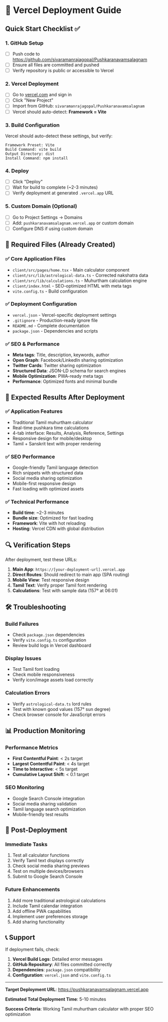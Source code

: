 # 🚀 Vercel Deployment Guide

## Quick Start Checklist ✅

### 1. **GitHub Setup**
- [ ] Push code to https://github.com/sivaramanrajagopal/Pushkaranavamsalagnam
- [ ] Ensure all files are committed and pushed
- [ ] Verify repository is public or accessible to Vercel

### 2. **Vercel Deployment**
- [ ] Go to [vercel.com](https://vercel.com) and sign in
- [ ] Click "New Project" 
- [ ] Import from GitHub: `sivaramanrajagopal/Pushkaranavamsalagnam`
- [ ] Vercel should auto-detect: **Framework = Vite**

### 3. **Build Configuration**
Vercel should auto-detect these settings, but verify:
```
Framework Preset: Vite
Build Command: vite build  
Output Directory: dist
Install Command: npm install
```

### 4. **Deploy**
- [ ] Click "Deploy" 
- [ ] Wait for build to complete (~2-3 minutes)
- [ ] Verify deployment at generated `.vercel.app` URL

### 5. **Custom Domain (Optional)**
- [ ] Go to Project Settings → Domains
- [ ] Add: `pushkaranavamsalagnam.vercel.app` or custom domain
- [ ] Configure DNS if using custom domain

## 📁 Required Files (Already Created)

### ✅ Core Application Files
- `client/src/pages/home.tsx` - Main calculator component
- `client/src/lib/astrological-data.ts` - Corrected nakshatra data
- `client/src/lib/calculations.ts` - Muhurtham calculation engine
- `client/index.html` - SEO-optimized HTML with meta tags
- `vite.config.ts` - Build configuration

### ✅ Deployment Configuration
- `vercel.json` - Vercel-specific deployment settings
- `.gitignore` - Production-ready ignore file
- `README.md` - Complete documentation
- `package.json` - Dependencies and scripts

### ✅ SEO & Performance
- **Meta tags**: Title, description, keywords, author
- **Open Graph**: Facebook/LinkedIn sharing optimization
- **Twitter Cards**: Twitter sharing optimization  
- **Structured Data**: JSON-LD schema for search engines
- **Mobile Optimization**: PWA-ready meta tags
- **Performance**: Optimized fonts and minimal bundle

## 🎯 Expected Results After Deployment

### ✅ Application Features
- Traditional Tamil muhurtham calculator
- Real-time pushkara time calculations
- 4-tab interface: Results, Analysis, Reference, Settings
- Responsive design for mobile/desktop
- Tamil + Sanskrit text with proper rendering

### ✅ SEO Performance
- Google-friendly Tamil language detection
- Rich snippets with structured data
- Social media sharing optimization
- Mobile-first responsive design
- Fast loading with optimized assets

### ✅ Technical Performance
- **Build time**: ~2-3 minutes
- **Bundle size**: Optimized for fast loading
- **Framework**: Vite with hot reloading
- **Hosting**: Vercel CDN with global distribution

## 🔍 Verification Steps

After deployment, test these URLs:
1. **Main App**: `https://[your-deployment-url].vercel.app`
2. **Direct Routes**: Should redirect to main app (SPA routing)
3. **Mobile View**: Test responsive design
4. **Tamil Text**: Verify proper Tamil font rendering
5. **Calculations**: Test with sample data (157° at 06:01)

## 🛠️ Troubleshooting

### Build Failures
- Check `package.json` dependencies
- Verify `vite.config.ts` configuration
- Review build logs in Vercel dashboard

### Display Issues  
- Test Tamil font loading
- Check mobile responsiveness
- Verify icon/image assets load correctly

### Calculation Errors
- Verify `astrological-data.ts` lord rules
- Test with known good values (157° sun degree)
- Check browser console for JavaScript errors

## 📊 Production Monitoring

### Performance Metrics
- **First Contentful Paint**: < 2s target
- **Largest Contentful Paint**: < 4s target  
- **Time to Interactive**: < 5s target
- **Cumulative Layout Shift**: < 0.1 target

### SEO Monitoring
- Google Search Console integration
- Social media sharing validation
- Tamil language search optimization
- Mobile-friendly test results

## 🌟 Post-Deployment

### Immediate Tasks
1. Test all calculator functions
2. Verify Tamil text displays correctly
3. Check social media sharing previews
4. Test on multiple devices/browsers
5. Submit to Google Search Console

### Future Enhancements
1. Add more traditional astrological calculations
2. Include Tamil calendar integration
3. Add offline PWA capabilities
4. Implement user preferences storage
5. Add sharing functionality

## 📞 Support

If deployment fails, check:
1. **Vercel Build Logs**: Detailed error messages
2. **GitHub Repository**: All files committed correctly
3. **Dependencies**: `package.json` compatibility
4. **Configuration**: `vercel.json` and `vite.config.ts`

---

**Target Deployment URL**: https://pushkaranavamsalagnam.vercel.app

**Estimated Total Deployment Time**: 5-10 minutes

**Success Criteria**: Working Tamil muhurtham calculator with proper SEO optimization